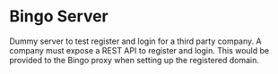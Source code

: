 # Bingo Server
Dummy server to test register and login for a third party company.
A company must expose a REST API to register and login. This would be provided to
the Bingo proxy when setting up the registered domain.